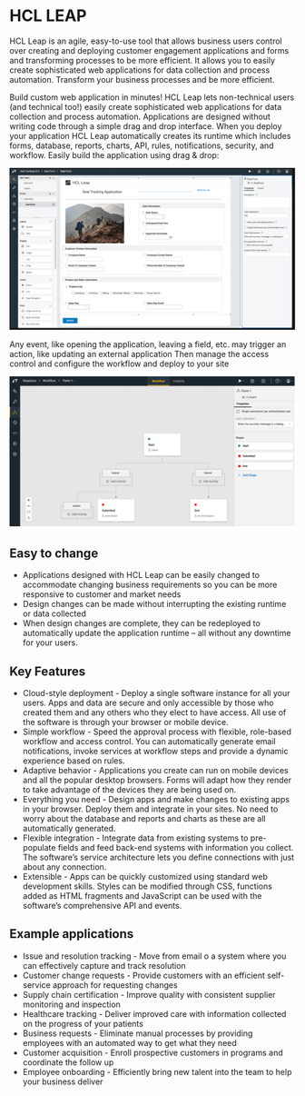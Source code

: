 # HCL LEAP

HCL Leap is an agile, easy-to-use tool that allows business users control over creating and deploying customer engagement applications and forms and transforming processes to be more efficient.
It allows you to easily create sophisticated web applications for data collection and process automation. Transform your business processes and be more efficient.

Build custom web application in minutes!
HCL Leap lets non-technical users (and technical too!) easily create sophisticated web applications for data collection and process automation. Applications are designed without writing code through a simple drag and drop interface.
When you deploy your application HCL Leap automatically creates its runtime which includes forms, database, reports, charts, API, rules, notifications, security, and workflow.
Easily build the application using drag & drop:

![LEAP forms builder](assets/leap-builder.png)
 
Any event, like opening the application, leaving a field, etc. may trigger an action, like updating an external application
Then manage the access control and configure the workflow and deploy to your site

![LEAP workflow builder](assets/leap-workflow.png)
 

## Easy to change
* Applications designed with HCL Leap can be easily changed to accommodate changing business requirements so you can be more responsive to customer and market needs
* Design changes can be made without interrupting the existing runtime or data collected
* When design changes are complete, they can be redeployed to automatically update the application runtime – all without any downtime for your users.

## Key Features
* Cloud-style deployment - Deploy a single software instance for all your users. Apps and data are secure and only accessible by those who created them and any others who they elect to have access. All use of the software is through your browser or mobile device.
* Simple workflow - Speed the approval process with flexible, role-based workflow and access control. You can automatically generate email notifications, invoke services at workflow steps and provide a dynamic experience based on rules. 
* Adaptive behavior - Applications you create can run on mobile devices and all the popular desktop browsers. Forms will adapt how they render to take advantage of the devices they are being used on.
* Everything you need - Design apps and make changes to existing apps in your browser. Deploy them and integrate in your sites. No need to worry about the database and reports and charts as these are all automatically generated.
* Flexible integration - Integrate data from existing systems to pre-populate fields and feed back-end systems with information you collect. The software’s service architecture lets you define connections with just about any connection.
* Extensible - Apps can be quickly customized using standard web development skills. Styles can be modified through CSS, functions added as HTML fragments and JavaScript can be used with the software’s comprehensive API and events.

## Example applications
* Issue and resolution tracking - Move from email o a system where you can effectively capture and track resolution
* Customer change requests - Provide customers with an efficient self-service approach for requesting changes
* Supply chain certification - Improve quality with consistent supplier monitoring and inspection
* Healthcare tracking - Deliver improved care with information collected on the progress of your patients 
* Business requests - Eliminate manual processes by providing employees with an automated way to get what they need
* Customer acquisition - Enroll prospective customers in programs and coordinate the follow up 
* Employee onboarding - Efficiently bring new talent into the team to help your business deliver
